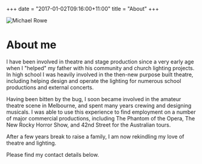+++
date = "2017-01-02T09:16:00+11:00"
title = "About"
+++

<img src="/img/me.jpg" alt="Michael Rowe" class="img-responsive headshot"/>

# About me

I have been involved in theatre and stage production since a very
early age when I "helped" my father with his community and church
lighting projects. In high school I was heavily involved in the
then-new purpose built theatre, including helping design and operate
the lighting for numerous school productions and external concerts.

Having been bitten by the bug, I soon became involved in the amateur
theatre scene in Melbourne, and spent many years crewing and designing
musicals. I was able to use this experience to find employment on a
number of major commercial productions, including The Phantom of the
Opera, The New Rocky Horror Show, and 42nd Street for the Australian
tours.

After a few years break to raise a family, I am now rekindling my love
of theatre and lighting.

Please find my contact details below.
